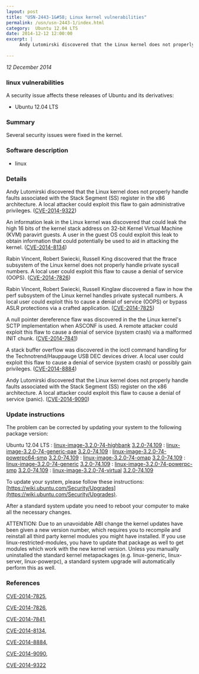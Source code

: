 ```yaml
---
layout: post
title: "USN-2443-1&#58; Linux kernel vulnerabilities"
permalink: /usn/usn-2443-1/index.html
category:  Ubuntu 12.04 LTS
date: 2014-12-12 12:00:00
excerpt: |
     Andy Lutomirski discovered that the Linux kernel does not properly handle faults associated with the Stack Segment (SS) register in the x86 architecture. A local attacker could exploit this flaw to gain administrative privileges. ([CVE-2014-9322](http://people.ubuntu.com/~ubuntu-security/cve/CVE-2014-9322))
    
--- 
```

 
 

*12 December 2014*

### linux vulnerabilities

A security issue affects these releases of Ubuntu and its derivatives:

* Ubuntu 12.04 LTS

### Summary

Several security issues were fixed in the kernel. 

### Software description

* linux 

### Details

 Andy Lutomirski discovered that the Linux kernel does not properly handle faults associated with the Stack Segment (SS) register in the x86 architecture. A local attacker could exploit this flaw to gain administrative privileges. ([CVE-2014-9322](http://people.ubuntu.com/~ubuntu-security/cve/CVE-2014-9322))

An information leak in the Linux kernel was discovered that could leak the high 16 bits of the kernel stack address on 32-bit Kernel Virtual Machine (KVM) paravirt guests. A user in the guest OS could exploit this leak to obtain information that could potentially be used to aid in attacking the kernel. ([CVE-2014-8134](http://people.ubuntu.com/~ubuntu-security/cve/CVE-2014-8134))

Rabin Vincent, Robert Swiecki, Russell King discovered that the ftrace subsystem of the Linux kernel does not properly handle private syscall numbers. A local user could exploit this flaw to cause a denial of service (OOPS). ([CVE-2014-7826](http://people.ubuntu.com/~ubuntu-security/cve/CVE-2014-7826))

Rabin Vincent, Robert Swiecki, Russell Kinglaw discovered a flaw in how the perf subsystem of the Linux kernel handles private systecall numbers. A local user could exploit this to cause a denial of service (OOPS) or bypass ASLR protections via a crafted application. ([CVE-2014-7825](http://people.ubuntu.com/~ubuntu-security/cve/CVE-2014-7825))

A null pointer dereference flaw was discovered in the the Linux kernel&#39;s SCTP implementation when ASCONF is used. A remote attacker could exploit this flaw to cause a denial of service (system crash) via a malformed INIT chunk. ([CVE-2014-7841](http://people.ubuntu.com/~ubuntu-security/cve/CVE-2014-7841))

A stack buffer overflow was discovered in the ioctl command handling for the Technotrend/Hauppauge USB DEC devices driver. A local user could exploit this flaw to cause a denial of service (system crash) or possibly gain privileges. ([CVE-2014-8884](http://people.ubuntu.com/~ubuntu-security/cve/CVE-2014-8884))

Andy Lutomirski discovered that the Linux kernel does not properly handle faults associated with the Stack Segment (SS) register on the x86 architecture. A local attacker could exploit this flaw to cause a denial of service (panic). ([CVE-2014-9090](http://people.ubuntu.com/~ubuntu-security/cve/CVE-2014-9090)) 

### Update instructions

The problem can be corrected by updating your system to the following package version:

Ubuntu 12.04 LTS
 : [linux-image-3.2.0-74-highbank](https://launchpad.net/ubuntu/+source/linux) <span> [3.2.0-74.109](https://launchpad.net/ubuntu/+source/linux/3.2.0-74.109) </span> 
 : [linux-image-3.2.0-74-generic-pae](https://launchpad.net/ubuntu/+source/linux) <span> [3.2.0-74.109](https://launchpad.net/ubuntu/+source/linux/3.2.0-74.109) </span> 
 : [linux-image-3.2.0-74-powerpc64-smp](https://launchpad.net/ubuntu/+source/linux) <span> [3.2.0-74.109](https://launchpad.net/ubuntu/+source/linux/3.2.0-74.109) </span> 
 : [linux-image-3.2.0-74-omap](https://launchpad.net/ubuntu/+source/linux) <span> [3.2.0-74.109](https://launchpad.net/ubuntu/+source/linux/3.2.0-74.109) </span> 
 : [linux-image-3.2.0-74-generic](https://launchpad.net/ubuntu/+source/linux) <span> [3.2.0-74.109](https://launchpad.net/ubuntu/+source/linux/3.2.0-74.109) </span> 
 : [linux-image-3.2.0-74-powerpc-smp](https://launchpad.net/ubuntu/+source/linux) <span> [3.2.0-74.109](https://launchpad.net/ubuntu/+source/linux/3.2.0-74.109) </span> 
 : [linux-image-3.2.0-74-virtual](https://launchpad.net/ubuntu/+source/linux) <span> [3.2.0-74.109](https://launchpad.net/ubuntu/+source/linux/3.2.0-74.109) </span> 

To update your system, please follow these instructions: [https://wiki.ubuntu.com/Security/Upgrades](https://wiki.ubuntu.com/Security/Upgrades).

After a standard system update you need to reboot your computer to make all the necessary changes.

ATTENTION: Due to an unavoidable ABI change the kernel updates have been given a new version number, which requires you to recompile and reinstall all third party kernel modules you might have installed. If you use linux-restricted-modules, you have to update that package as well to get modules which work with the new kernel version. Unless you manually uninstalled the standard kernel metapackages (e.g. linux-generic, linux-server, linux-powerpc), a standard system upgrade will automatically perform this as well. 

### References

 
 [CVE-2014-7825](http://people.ubuntu.com/~ubuntu-security/cve/CVE-2014-7825), 

 [CVE-2014-7826](http://people.ubuntu.com/~ubuntu-security/cve/CVE-2014-7826), 

 [CVE-2014-7841](http://people.ubuntu.com/~ubuntu-security/cve/CVE-2014-7841), 

 [CVE-2014-8134](http://people.ubuntu.com/~ubuntu-security/cve/CVE-2014-8134), 

 [CVE-2014-8884](http://people.ubuntu.com/~ubuntu-security/cve/CVE-2014-8884), 

 [CVE-2014-9090](http://people.ubuntu.com/~ubuntu-security/cve/CVE-2014-9090), 

 [CVE-2014-9322](http://people.ubuntu.com/~ubuntu-security/cve/CVE-2014-9322)
 

